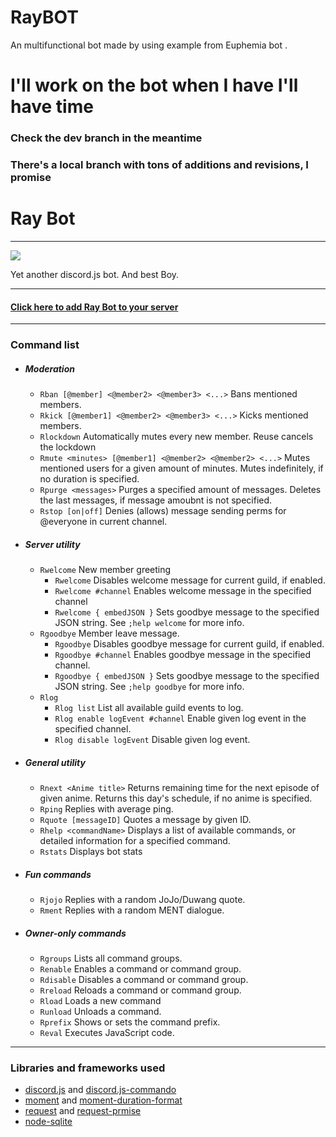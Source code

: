# RayBOT
An multifunctional bot made by using example from Euphemia bot .
# I'll work on the bot when I have I'll have time
### Check the dev branch in the meantime
### There's a local branch with tons of additions and revisions, I promise

# Ray Bot
***
![](https://cdn.discordapp.com/attachments/740518490003341314/744852639963152435/IMG_20200817_150803.jpg)

Yet another discord.js bot. And best Boy.
***
#### [Click here to add Ray Bot to your server](https://discordapp.com/oauth2/authorize?client_id=733873434458849411&scope=bot&permissions=2146827511)
***
### Command list
*   ##### Moderation
    * `Rban [@member] <@member2> <@member3> <...>` Bans mentioned members.
    * `Rkick [@member1] <@member2> <@member3> <...>` Kicks mentioned members.
    * `Rlockdown` Automatically mutes every new member. Reuse cancels the lockdown
    * `Rmute <minutes> [@member1] <@member2> <@member2> <...>` Mutes mentioned users for a given amount of minutes. Mutes indefinitely, if no duration is specified.
    * `Rpurge <messages>` Purges a specified amount of messages. Deletes the last messages, if message amoubnt is not specified.
    * `Rstop [on|off]` Denies (allows) message sending perms for @everyone in current channel.

*   ##### Server utility
    *  `Rwelcome` New member greeting
        *  `Rwelcome` Disables welcome message for current guild, if enabled.
        *  `Rwelcome #channel` Enables welcome message in the specified channel
        *  `Rwelcome { embedJSON }` Sets goodbye message to the specified JSON string. See `;help welcome` for more info.
    *  `Rgoodbye` Member leave message.
        *  `Rgoodbye` Disables goodbye message for current guild, if enabled.
        *  `Rgoodbye #channel` Enables goodbye message in the specified channel.
        *  `Rgoodbye { embedJSON }` Sets goodbye message to the specified JSON string. See `;help goodbye` for more info.
    * `Rlog`
        * `Rlog list` List all available guild events to log.
        * `Rlog enable logEvent #channel` Enable given log event in the specified channel.
        * `Rlog disable logEvent` Disable given log event.

*   ##### General utility
    * `Rnext <Anime title>` Returns remaining time for the next episode of given anime. Returns this day's schedule, if no anime is specified.
    * `Rping` Replies with average ping.
    * `Rquote [messageID]` Quotes a message by given ID.
    * `Rhelp <commandName>` Displays a list of available commands, or detailed information for a specified command.
    * `Rstats` Displays bot stats

*   ##### Fun commands
    * `Rjojo` Replies with a random JoJo/Duwang quote.
    * `Rment` Replies with a random MENT dialogue.

*   ##### Owner-only commands
    * `Rgroups` Lists all command groups.
    * `Renable` Enables a command or command group.
    * `Rdisable` Disables a command or command group.
    * `Rreload` Reloads a command or command group.
    * `Rload` Loads a new command
    * `Runload` Unloads a command.
    * `Rprefix` Shows or sets the command prefix.
    * `Reval` Executes JavaScript code.
***
### Libraries and frameworks used
* [discord.js](https://github.com/discordjs/discord.js/) and [discord.js-commando](https://github.com/discordjs/Commando)
* [moment](https://github.com/moment/moment/) and [moment-duration-format](https://github.com/jsmreese/moment-duration-format)
* [request](https://github.com/request/request) and [request-prmise](https://github.com/request/request-promise)
*   [node-sqlite](https://github.com/kriasoft/node-sqlite/)

